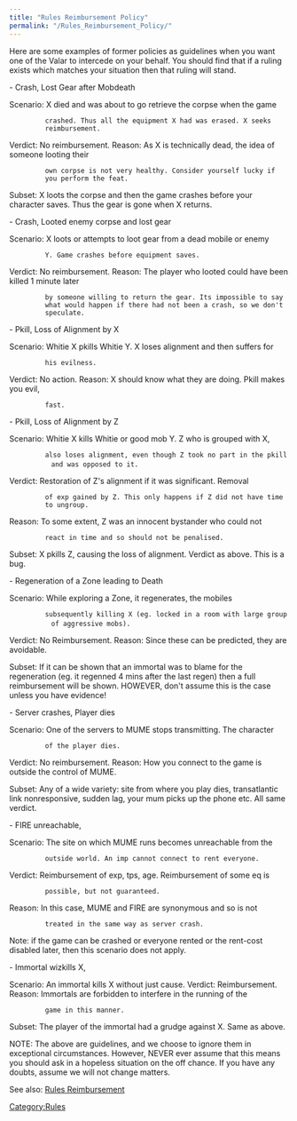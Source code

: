 ```yaml
---
title: "Rules Reimbursement Policy"
permalink: "/Rules_Reimbursement_Policy/"
---
```


Here are some examples of former policies as guidelines when you want
one of the Valar to intercede on your behalf. You should find that if a
ruling exists which matches your situation then that ruling will stand.

\- Crash, Lost Gear after Mobdeath

Scenario: X died and was about to go retrieve the corpse when the game

`         crashed. Thus all the equipment X had was erased. X seeks `
`         reimbursement.`

Verdict: No reimbursement. Reason: As X is technically dead, the idea of
someone looting their

`         own corpse is not very healthy. Consider yourself lucky if  `
`         you perform the feat.`

Subset: X loots the corpse and then the game crashes before your
character saves. Thus the gear is gone when X returns.

\- Crash, Looted enemy corpse and lost gear

Scenario: X loots or attempts to loot gear from a dead mobile or enemy

`         Y. Game crashes before equipment saves.`

Verdict: No reimbursement. Reason: The player who looted could have been
killed 1 minute later

`         by someone willing to return the gear. Its impossible to say `
`         what would happen if there had not been a crash, so we don't `
`         speculate.`

\- Pkill, Loss of Alignment by X

Scenario: Whitie X pkills Whitie Y. X loses alignment and then suffers
for

`         his evilness.`

Verdict: No action. Reason: X should know what they are doing. Pkill
makes you evil,

`         fast.`

\- Pkill, Loss of Alignment by Z

Scenario: Whitie X kills Whitie or good mob Y. Z who is grouped with X,

`         also loses alignment, even though Z took no part in the pkill `
`         and was opposed to it.`

Verdict: Restoration of Z's alignment if it was significant. Removal

`         of exp gained by Z. This only happens if Z did not have time `
`         to ungroup.`

Reason: To some extent, Z was an innocent bystander who could not

`         react in time and so should not be penalised.`

Subset: X pkills Z, causing the loss of alignment. Verdict as above.
This is a bug.

\- Regeneration of a Zone leading to Death

Scenario: While exploring a Zone, it regenerates, the mobiles

`         subsequently killing X (eg. locked in a room with large group `
`         of aggressive mobs).`

Verdict: No Reimbursement. Reason: Since these can be predicted, they
are avoidable.

Subset: If it can be shown that an immortal was to blame for the
regeneration (eg. it regenned 4 mins after the last regen) then a full
reimbursement will be shown. HOWEVER, don't assume this is the case
unless you have evidence!

\- Server crashes, Player dies

Scenario: One of the servers to MUME stops transmitting. The character

`         of the player dies.`

Verdict: No reimbursement. Reason: How you connect to the game is
outside the control of MUME.

Subset: Any of a wide variety: site from where you play dies,
transatlantic link nonresponsive, sudden lag, your mum picks up the
phone etc. All same verdict.

\- FIRE unreachable,

Scenario: The site on which MUME runs becomes unreachable from the

`         outside world. An imp cannot connect to rent everyone.`

Verdict: Reimbursement of exp, tps, age. Reimbursement of some eq is

`         possible, but not guaranteed.`

Reason: In this case, MUME and FIRE are synonymous and so is not

`         treated in the same way as server crash.`

Note: if the game can be crashed or everyone rented or the rent-cost
disabled later, then this scenario does not apply.

\- Immortal wizkills X,

Scenario: An immortal kills X without just cause. Verdict:
Reimbursement. Reason: Immortals are forbidden to interfere in the
running of the

`         game in this manner.`

Subset: The player of the immortal had a grudge against X. Same as
above.

NOTE: The above are guidelines, and we choose to ignore them in
exceptional circumstances. However, NEVER ever assume that this means
you should ask in a hopeless situation on the off chance. If you have
any doubts, assume we will not change matters.

See also: [Rules Reimbursement](Rules_Reimbursement "wikilink")

[Category:Rules](Category:Rules "wikilink")